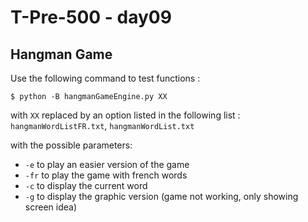 # T-Pre-500 - day09

## Hangman Game
Use the following command to test functions :
```
$ python -B hangmanGameEngine.py XX
```

with `XX` replaced by an option listed in the following list :
`hangmanWordListFR.txt`, `hangmanWordList.txt`

with the possible parameters:
- `-e` to play an easier version of the game
- `-fr` to play the game with french words
- `-c` to display the current word
- `-g` to display the graphic version (game not working, only showing screen idea)




